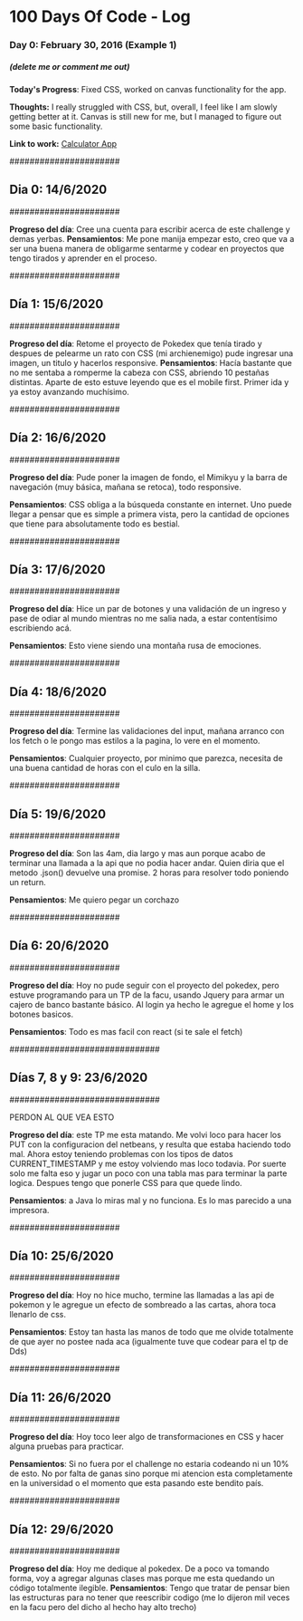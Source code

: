 # 100 Days Of Code - Log

### Day 0: February 30, 2016 (Example 1)
##### (delete me or comment me out)

**Today's Progress**: Fixed CSS, worked on canvas functionality for the app.

**Thoughts:** I really struggled with CSS, but, overall, I feel like I am slowly getting better at it. Canvas is still new for me, but I managed to figure out some basic functionality.

**Link to work:** [Calculator App](http://www.example.com)



######################
## Dia 0: 14/6/2020 ##
######################

**Progreso del día**: Cree una cuenta para escribir acerca de este challenge y demas yerbas.
**Pensamientos**: Me pone manija empezar esto, creo que va a ser una buena manera de obligarme sentarme y codear en proyectos que tengo tirados y aprender en el proceso.


######################
## Día 1: 15/6/2020 ##
######################

**Progreso del día**: Retome el proyecto de Pokedex que tenía tirado y despues de pelearme un rato con CSS (mi archienemigo) pude ingresar una imagen, un titulo y hacerlos responsive.
**Pensamientos**: Hacía bastante que no me sentaba a romperme la cabeza con CSS, abriendo 10 pestañas distintas. Aparte de esto estuve leyendo que es el mobile first. Primer ida y ya estoy avanzando muchísimo.

######################
## Día 2: 16/6/2020 ##
######################

**Progreso del día**: Pude poner la imagen de fondo, el Mimikyu y la barra de navegación (muy básica, mañana se retoca), todo responsive.

**Pensamientos**: CSS obliga a la búsqueda constante en internet. Uno puede llegar a pensar que es simple a primera vista, pero la cantidad de opciones que tiene para absolutamente todo es bestial.

######################
## Día 3: 17/6/2020 ##
######################

**Progreso del día**: Hice un par de botones y una validación de un ingreso y pase de odiar al mundo mientras no me salia nada, a estar contentísimo escribiendo acá.

**Pensamientos**:  Esto viene siendo una montaña rusa de emociones.

######################
## Día 4: 18/6/2020 ##
######################

**Progreso del día**: Termine las validaciones del input, mañana arranco con los fetch o le pongo mas estilos a la pagina, lo vere en el momento.

**Pensamientos**: Cualquier proyecto, por minimo que parezca, necesita de una buena cantidad de horas con el culo en la silla.

######################
## Día 5: 19/6/2020 ##
######################

**Progreso del día**: Son las 4am, dia largo y mas aun porque acabo de terminar una llamada a la api que no podia hacer andar. Quien diria que el metodo .json() devuelve una promise. 2 horas para resolver todo poniendo un return.

**Pensamientos**: Me quiero pegar un corchazo

######################
## Día 6: 20/6/2020 ##
######################

**Progreso del día**: Hoy no pude seguir con el proyecto del pokedex, pero estuve programando para un TP de la facu, usando Jquery para armar un cajero de banco bastante básico. Al login ya hecho le agregue el home y los botones basicos.

**Pensamientos**: Todo es mas facil con react (si te sale el fetch)

##############################
## Días 7, 8 y 9: 23/6/2020 ##
##############################

PERDON AL QUE VEA ESTO

**Progreso del día**: este TP me esta matando. Me volvi loco para hacer los PUT con la configuracion del netbeans, y resulta que estaba haciendo todo mal. Ahora estoy teniendo problemas con los tipos de datos CURRENT_TIMESTAMP y me estoy volviendo mas loco todavia. Por suerte solo me falta eso y jugar un poco con una tabla mas para terminar la parte logica. Despues tengo que ponerle CSS para que quede lindo.

**Pensamientos**: a Java lo miras mal y no funciona. Es lo mas parecido a una impresora.

######################
## Día 10: 25/6/2020 ##
######################

**Progreso del día**: Hoy no hice mucho, termine las llamadas a las api de pokemon y le agregue un efecto de sombreado a las cartas, ahora toca llenarlo de css.

**Pensamientos**: Estoy tan hasta las manos de todo que me olvide totalmente de que ayer no postee nada aca (igualmente tuve que codear para el tp de Dds)

######################
## Día 11: 26/6/2020 ##
######################

**Progreso del día**: Hoy toco leer algo de transformaciones en CSS y hacer alguna pruebas para practicar.

**Pensamientos**: Si no fuera por el challenge no estaria codeando ni un 10% de esto. No por falta de ganas sino porque mi atencion esta completamente en la universidad o el momento que esta pasando este bendito país.

######################
## Día 12: 29/6/2020 ##
######################

**Progreso del día**: Hoy me dedique al pokedex. De a poco va tomando forma, voy a agregar algunas clases mas porque me esta quedando un código totalmente ilegible.
**Pensamientos**: Tengo que tratar de pensar bien las estructuras para no tener que reescribir codigo (me lo dijeron mil veces en la facu pero del dicho al hecho hay alto trecho)

